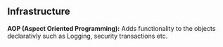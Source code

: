 ## Infrastructure

**AOP (Aspect Oriented Programming):** Adds functionality to the objects declarativly such as Logging, security transactions etc. 



